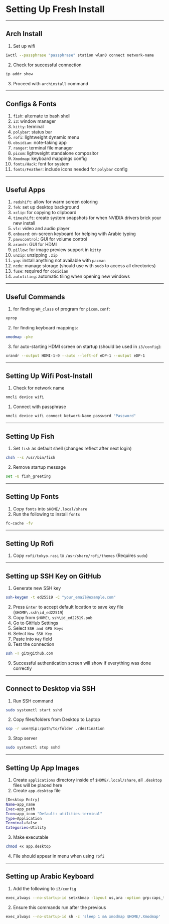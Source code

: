 # Setting Up Fresh Install

---
## Arch Install

1. Set up wifi
```sh
iwctl --passphrase "passphrase" station wlan0 connect network-name
```
2. Check for successful connection
```sh
ip addr show
```
3. Proceed with `archinstall` command

---
## Configs & Fonts

1. `fish`: alternate to bash shell
2. `i3`: window manager
3. `kitty`: terminal
4. `polybar`: status bar
5. `rofi`: lightweight dynamic menu
6. `obsidian`: note-taking app
7. `ranger`: terminal file manager
8. `picom`: lightweight standalone compositor
9. `Xmodmap`: keyboard mappings config
10. `fonts/Hack`: font for system
11. `fonts/Feather`: include icons needed for `polybar` config

---
## Useful Apps

1. `redshift`: allow for warm screen coloring
2. `feh`: set up desktop background
3. `xclip`: for copying to clipboard
4. `timeshift`: create system snapshots for when NVIDIA drivers brick your new install
5. `vlc`: video and audio player
6. `onboard`: on-screen keyboard for helping with Arabic typing
7. `pavucontrol`: GUI for volume control
8. `arandr`: GUI for HDMI
9. `pillow`: for image preview support in `kitty`
10. `unzip`: unzipping `.zip`
11. `yay`: install anything not available with `pacman`
12. `ncdu`: manage storage (should use with `sudo` to access all directories)
13. `fuse`: required for `obsidian`
14. `autotiling`: automatic tiling when opening new windows

---
## Useful Commands

1. for finding `WM_class` of program for `picom.conf`:
```sh
xprop
```
2. for finding keyboard mappings: 
```sh
xmodmap -pke
```
3. for auto-starting HDMI screen on startup (should be used in `i3/config`):
```sh
xrandr --output HDMI-1-0 --auto --left-of eDP-1 --output eDP-1
```

---
## Setting Up Wifi Post-Install

1. Check for network name
```sh
nmcli device wifi
```
1. Connect with passphrase
```sh
nmcli device wifi connect Network-Name password "Password"
```

---
## Setting Up Fish

1. Set `fish` as default shell (changes reflect after next login)
```sh
chsh --s /usr/bin/fish
```
2. Remove startup message
```sh
set -U fish_greeting
```

---
## Setting Up Fonts

1. Copy `fonts` into `$HOME/.local/share`
2. Run the following to install `fonts`
```sh
fc-cache -fv
```

---
## Setting Up Rofi

1. Copy `rofi/tokyo.rasi` to `/usr/share/rofi/themes` (Requires `sudo`)

---
## Setting up SSH Key on GitHub

1. Generate new SSH key
```sh
ssh-keygen -t ed25519 -C "your_email@example.com"
```
2. Press `Enter` to accept default location to save key file (`$HOME\.ssh\id_ed22519`)
3. Copy from `$HOME\.ssh\id_ed22519.pub`
4. Go to GitHub Settings
5. Select `SSH and GPG Keys`
6. Select `New SSH Key`
7. Paste into `Key` field
8. Test the connection
```sh
ssh -T git@github.com
```
9. Successful authentication screen will show if everything was done correctly

---
## Connect to Desktop via SSH

1. Run SSH command
```sh
sudo systemctl start sshd
```
2. Copy files/folders from Desktop to Laptop
```sh
scp -r user@ip:/path/to/folder ./destination
```
3. Stop server
```sh
sudo systemctl stop sshd
```

---
## Setting Up App Images

1. Create `applications` directory inside of `$HOME/.local/share`, all `.desktop` files will be placed here
2. Create `app.desktop` file
```sh
[Desktop Entry]
Name=app_name
Exec=app_path
Icon=app_icon "Default: utilities-terminal"
Type=Application
Terminal=false
Categories=Utility
```
3. Make executable
```sh
chmod +x app.desktop
```
4. File should appear in menu when using `rofi`

---
## Setting up Arabic Keyboard

1. Add the following to `i3/config`
```sh
exec_always --no-startup-id setxkbmap -layout us,ara -option grp:caps_toggle
```
2. Ensure this commands run after the previous
```sh
exec_always --no-startup-id sh -c 'sleep 1 && xmodmap $HOME/.Xmodmap'
```
